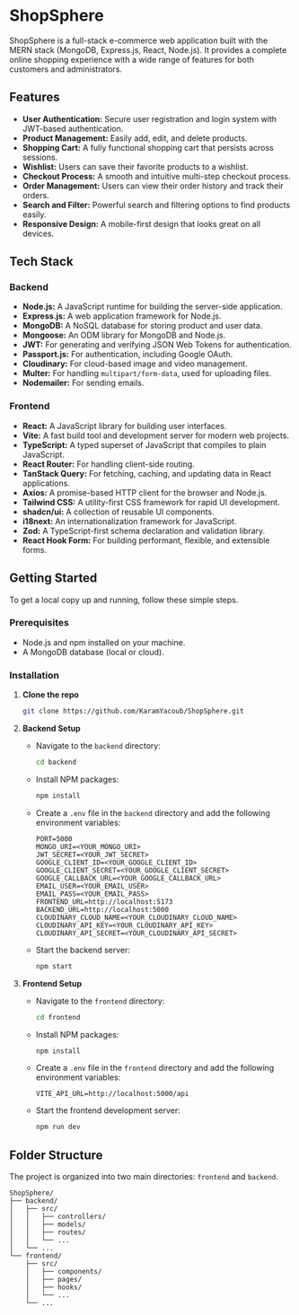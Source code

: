 # ShopSphere

ShopSphere is a full-stack e-commerce web application built with the MERN stack (MongoDB, Express.js, React, Node.js). It provides a complete online shopping experience with a wide range of features for both customers and administrators.

## Features

- **User Authentication:** Secure user registration and login system with JWT-based authentication.
- **Product Management:** Easily add, edit, and delete products.
- **Shopping Cart:** A fully functional shopping cart that persists across sessions.
- **Wishlist:** Users can save their favorite products to a wishlist.
- **Checkout Process:** A smooth and intuitive multi-step checkout process.
- **Order Management:** Users can view their order history and track their orders.
- **Search and Filter:** Powerful search and filtering options to find products easily.
- **Responsive Design:** A mobile-first design that looks great on all devices.

## Tech Stack

### Backend

- **Node.js:** A JavaScript runtime for building the server-side application.
- **Express.js:** A web application framework for Node.js.
- **MongoDB:** A NoSQL database for storing product and user data.
- **Mongoose:** An ODM library for MongoDB and Node.js.
- **JWT:** For generating and verifying JSON Web Tokens for authentication.
- **Passport.js:** For authentication, including Google OAuth.
- **Cloudinary:** For cloud-based image and video management.
- **Multer:** For handling `multipart/form-data`, used for uploading files.
- **Nodemailer:** For sending emails.

### Frontend

- **React:** A JavaScript library for building user interfaces.
- **Vite:** A fast build tool and development server for modern web projects.
- **TypeScript:** A typed superset of JavaScript that compiles to plain JavaScript.
- **React Router:** For handling client-side routing.
- **TanStack Query:** For fetching, caching, and updating data in React applications.
- **Axios:** A promise-based HTTP client for the browser and Node.js.
- **Tailwind CSS:** A utility-first CSS framework for rapid UI development.
- **shadcn/ui:** A collection of reusable UI components.
- **i18next:** An internationalization framework for JavaScript.
- **Zod:** A TypeScript-first schema declaration and validation library.
- **React Hook Form:** For building performant, flexible, and extensible forms.

## Getting Started

To get a local copy up and running, follow these simple steps.

### Prerequisites

- Node.js and npm installed on your machine.
- A MongoDB database (local or cloud).

### Installation

1.  **Clone the repo**
    ```sh
    git clone https://github.com/KaramYacoub/ShopSphere.git
    ```
2.  **Backend Setup**

    - Navigate to the `backend` directory:
      ```sh
      cd backend
      ```
    - Install NPM packages:
      ```sh
      npm install
      ```
    - Create a `.env` file in the `backend` directory and add the following environment variables:

      ```
      PORT=5000
      MONGO_URI=<YOUR_MONGO_URI>
      JWT_SECRET=<YOUR_JWT_SECRET>
      GOOGLE_CLIENT_ID=<YOUR_GOOGLE_CLIENT_ID>
      GOOGLE_CLIENT_SECRET=<YOUR_GOOGLE_CLIENT_SECRET>
      GOOGLE_CALLBACK_URL=<YOUR_GOOGLE_CALLBACK_URL>
      EMAIL_USER=<YOUR_EMAIL_USER>
      EMAIL_PASS=<YOUR_EMAIL_PASS>
      FRONTEND_URL=http://localhost:5173
      BACKEND_URL=http://localhost:5000
      CLOUDINARY_CLOUD_NAME=<YOUR_CLOUDINARY_CLOUD_NAME>
      CLOUDINARY_API_KEY=<YOUR_CLOUDINARY_API_KEY>
      CLOUDINARY_API_SECRET=<YOUR_CLOUDINARY_API_SECRET>
      ```

    - Start the backend server:
      ```sh
      npm start
      ```

3.  **Frontend Setup**
    - Navigate to the `frontend` directory:
      ```sh
      cd frontend
      ```
    - Install NPM packages:
      ```sh
      npm install
      ```
    - Create a `.env` file in the `frontend` directory and add the following environment variables:
      ```
      VITE_API_URL=http://localhost:5000/api
      ```
    - Start the frontend development server:
      ```sh
      npm run dev
      ```

## Folder Structure

The project is organized into two main directories: `frontend` and `backend`.

```
ShopSphere/
├── backend/
│   ├── src/
│   │   ├── controllers/
│   │   ├── models/
│   │   ├── routes/
│   │   └── ...
│   └── ...
└── frontend/
    ├── src/
    │   ├── components/
    │   ├── pages/
    │   ├── hooks/
    │   └── ...
    └── ...
```
